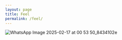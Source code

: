 ```yaml
---
layout: page
title: Feel
permalink: /feel/
---
```


![WhatsApp Image 2025-02-17 at 00 53 50_8434102e](https://github.com/user-attachments/assets/84727268-9409-48e4-a5dc-bd8ed89c8e8c)
